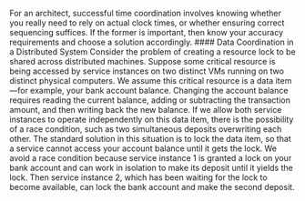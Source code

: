 For an architect, successful time coordination involves knowing whether you really need to rely on actual clock times, or whether ensuring correct sequencing suffices. If the former is important, then know your accuracy requirements and choose a solution accordingly. #### Data Coordination in a Distributed System Consider the problem of creating a resource lock to be shared across distributed machines. Suppose some critical resource is being accessed by service instances on two distinct VMs running on two distinct physical computers. We assume this critical resource is a data item—for example, your bank account balance. Changing the account balance requires reading the current balance, adding or subtracting the transaction amount, and then writing back the new balance. If we allow both service instances to operate independently on this data item, there is the possibility of a race condition, such as two simultaneous deposits overwriting each other. The standard solution in this situation is to lock the data item, so that a service cannot access your account balance until it gets the lock. We avoid a race condition because service instance 1 is granted a lock on your bank account and can work in isolation to make its deposit until it yields the lock. Then service instance 2, which has been waiting for the lock to become available, can lock the bank account and make the second deposit.